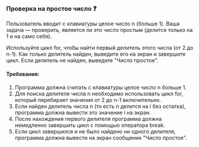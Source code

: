 
### Проверка на простое число ❓

Пользователь вводит с клавиатуры целое число n (больше 1). Ваша задача — проверить, является ли это число простым (делится только на 1 и на само себя).

Используйте цикл for, чтобы найти первый делитель этого числа (от 2 до n-1). Как только делитель найден, выведите его на экран и завершите цикл. Если делитель не найден, выведите "Число простое".

#### Требования:
1. Программа должна считать с клавиатуры целое число n больше 1.
2. Для поиска делителя числа n необходимо использовать цикл for, который перебирает значения от 2 до n-1 включительно.
3. Если найден делитель числа n (то есть n делится на i без остатка), программа должна вывести это значение i на экран.
4. После нахождения первого делителя программа должна немедленно завершить цикл с помощью оператора break.
5. Если цикл завершился и не было найдено ни одного делителя, программа должна вывести на экран сообщение "Число простое".